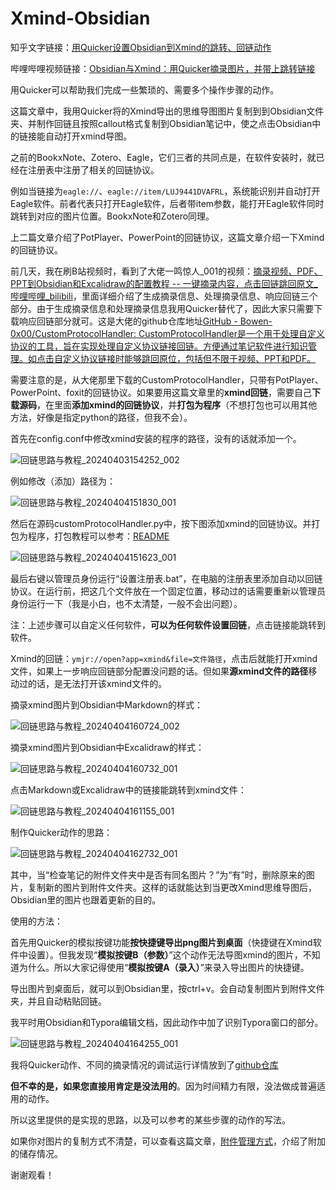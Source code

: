 # Xmind-Obsidian

知乎文字链接：[用Quicker设置Obsidian到Xmind的跳转、回链动作](https://zhuanlan.zhihu.com/p/690730357)

哔哩哔哩视频链接：[Obsidian与Xmind：用Quicker摘录图片，并带上跳转链接](https://www.bilibili.com/video/BV1fH4y1V7CR/?spm_id_from=333.1387.homepage.video_card.click&vd_source=c08c205650a4a5e13d87475ab1ab2431)

用Quicker可以帮助我们完成一些繁琐的、需要多个操作步骤的动作。

这篇文章中，我用Quicker将的Xmind导出的思维导图图片复制到到Obsidian文件夹、并制作回链且按照callout格式复制到Obsidian笔记中，使之点击Obsidian中的链接能自动打开xmind导图。

之前的BookxNote、Zotero、Eagle，它们三者的共同点是，在软件安装时，就已经在注册表中注册了相关的回链协议。

例如当链接为`eagle://`、`eagle://item/LUJ9441DVAFRL`，系统能识别并自动打开Eagle软件。前者代表只打开Eagle软件，后者带item参数，能打开Eagle软件同时跳转到对应的图片位置。BookxNote和Zotero同理。

上二篇文章介绍了PotPlayer、PowerPoint的回链协议，这篇文章介绍一下Xmind的回链协议。

前几天，我在刷B站视频时，看到了大佬一鸣惊人_001的视频：[摘录视频、PDF、PPT到Obsidian和Excalidraw的配置教程 -- 一键摘录内容，点击回链跳回原文\_哔哩哔哩\_bilibili](https://www.bilibili.com/video/BV1qH4y1j7Q6/?spm_id_from=333.999.0.0)，里面详细介绍了生成摘录信息、处理摘录信息、响应回链三个部分。由于生成摘录信息和处理摘录信息我用Quicker替代了，因此大家只需要下载响应回链部分就可。这是大佬的github仓库地址[GitHub - Bowen-0x00/CustomProtocolHandler: CustomProtocolHandler是一个用于处理自定义协议的工具，旨在实现处理自定义协议链接回链。方便通过笔记软件进行知识管理。如点击自定义协议链接时能够跳回原位，包括但不限于视频、PPT和PDF。](https://github.com/Bowen-0x00/CustomProtocolHandler/releases)

需要注意的是，从大佬那里下载的CustomProtocolHandler，只带有PotPlayer、PowerPoint、foxit的回链协议。如果要用这篇文章里的**xmind回链**，需要自己**下载源码**，在里面**添加xmind的回链协议**，并**打包为程序**（不想打包也可以用其他方法，好像是指定python的路径，但我不会）。

首先在config.conf中修改xmind安装的程序的路径，没有的话就添加一个。

![回链思路与教程_20240403154252_002](assets/回链思路与教程_20240403154252_002.png)

例如修改（添加）路径为：

![回链思路与教程_20240404151830_001](assets/回链思路与教程_20240404151830_001.png)

然后在源码customProtocolHandler.py中，按下图添加xmind的回链协议。并打包为程序，打包教程可以参考：[README](https://github.com/Bowen-0x00/CustomProtocolHandler/blob/main/docs/README_ZH.md)

![回链思路与教程_20240404151623_001](assets/回链思路与教程_20240404151623_001.png)

最后右键以管理员身份运行“设置注册表.bat”，在电脑的注册表里添加自动以回链协议。在运行前，把这几个文件放在一个固定位置，移动过的话需要重新以管理员身份运行一下（我是小白，也不太清楚，一般不会出问题）。

注：上述步骤可以自定义任何软件，**可以为任何软件设置回链**，点击链接能跳转到软件。

Xmind的回链：`ymjr://open?app=xmind&file=文件路径`，点击后就能打开xmind文件，如果上一步响应回链部分配置没问题的话。但如果**源xmind文件的路径**移动过的话，是无法打开该xmind文件的。

摘录xmind图片到Obsidian中Markdown的样式：

![回链思路与教程_20240404160724_002](assets/回链思路与教程_20240404160724_002.png)

摘录xmind图片到Obsidian中Excalidraw的样式：

![回链思路与教程_20240404160732_001](assets/回链思路与教程_20240404160732_001.png)

点击Markdown或Excalidraw中的链接能跳转到xmind文件：

![回链思路与教程_20240404161155_001](assets/回链思路与教程_20240404161155_001.gif)

制作Quicker动作的思路：

![回链思路与教程_20240404162732_001](assets/回链思路与教程_20240404162732_001.jpg)

其中，当“检查笔记的附件文件夹中是否有同名图片？”为“有”时，删除原来的图片，复制新的图片到附件文件夹。这样的话就能达到当更改Xmind思维导图后，Obsidian里的图片也跟着更新的目的。

使用的方法：

首先用Quicker的模拟按键功能**按快捷键导出png图片到桌面**（快捷键在Xmind软件中设置）。但我发现“**模拟按键B（参数）**”这个动作无法导图xmind的图片，不知道为什么。所以大家记得使用“**模拟按键A（录入）**”来录入导出图片的快捷键。

导出图片到桌面后，就可以到Obsidian里，按ctrl+v。会自动复制图片到附件文件夹，并且自动粘贴回链。

我平时用Obsidian和Typora编辑文档，因此动作中加了识别Typora窗口的部分。

![回链思路与教程_20240404164255_001](assets/回链思路与教程_20240404164255_001.gif)

我将Quicker动作、不同的摘录情况的调试运行详情放到了[github仓库](https://github.com/operations4304/Xmind-Obsidian)

**但不幸的是，如果您直接用肯定是没法用的**。因为时间精力有限，没法做成普遍适用的动作。

所以这里提供的是实现的思路，以及可以参考的某些步骤的动作的写法。

如果你对图片的复制方式不清楚，可以查看这篇文章，[附件管理方式](https://zhuanlan.zhihu.com/p/690376509)，介绍了附加的储存情况。

谢谢观看！
